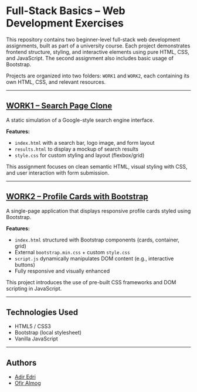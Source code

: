 # Full-Stack Basics – Web Development Exercises

This repository contains two beginner-level full-stack web development assignments, built as part of a university course. Each project demonstrates frontend structure, styling, and interactive elements using pure HTML, CSS, and JavaScript. The second assignment also includes basic usage of Bootstrap.

Projects are organized into two folders: `WORK1` and `WORK2`, each containing its own HTML, CSS, and relevant resources.

---

## [WORK1 – Search Page Clone](https://github.com/adiredri/FullStackBasics/tree/main/WORK1)

A static simulation of a Google-style search engine interface.

**Features:**
- `index.html` with a search bar, logo image, and form layout  
- `results.html` to display a mockup of search results  
- `style.css` for custom styling and layout (flexbox/grid)  

This assignment focuses on clean semantic HTML, visual styling with CSS, and user interaction with form submission.

---

## [WORK2 – Profile Cards with Bootstrap](https://github.com/adiredri/FullStackBasics/tree/main/WORK2)

A single-page application that displays responsive profile cards styled using Bootstrap.

**Features:**
- `index.html` structured with Bootstrap components (cards, container, grid)  
- External `bootstrap.min.css` + custom `style.css`  
- `script.js` dynamically manipulates DOM content (e.g., interactive buttons)  
- Fully responsive and visually enhanced

This project introduces the use of pre-built CSS frameworks and DOM scripting in JavaScript.

---

## Technologies Used

- HTML5 / CSS3  
- Bootstrap (local stylesheet)  
- Vanilla JavaScript

---

## Authors

- [Adir Edri](https://github.com/adiredri)
- [Ofir Almog](https://github.com/Ofigu)